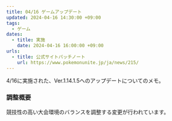 ```yaml
---
title: 04/16 ゲームアップデート
updated: 2024-04-16 14:30:00 +09:00
tags:
  - ゲーム
dates:
  - title: 実施
    date: 2024-04-16 16:00:00 +09:00
urls:
  - title: 公式サイトパッチノート
    url: https://www.pokemonunite.jp/ja/news/215/
---
```


4/16に実施された、Ver.1.14.1.5へのアップデートについてのメモ。

<!-- more -->
### 調整概要
競技性の高い大会環境のバランスを調整する変更が行われています。
